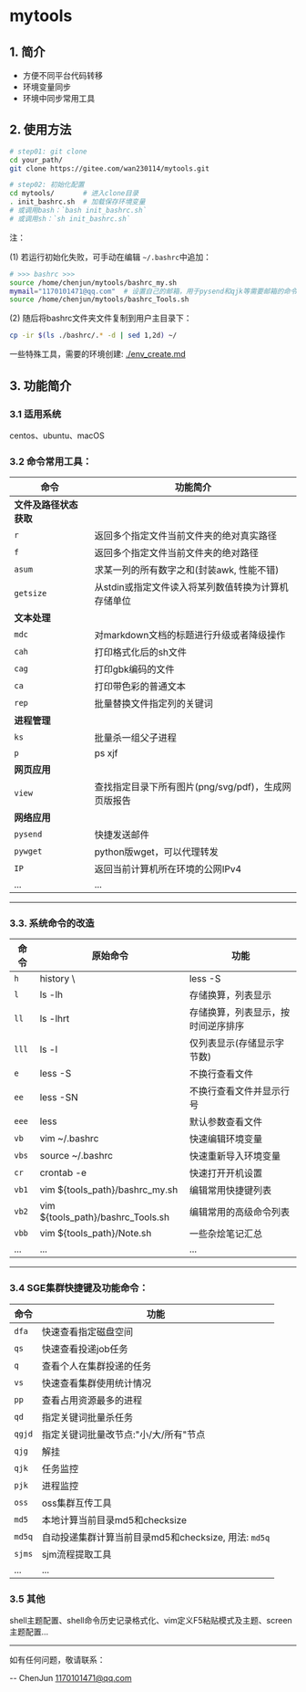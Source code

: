 # mytools

## 1. 简介

- 方便不同平台代码转移
- 环境变量同步
- 环境中同步常用工具

## 2. 使用方法
```bash
# step01: git clone
cd your_path/
git clone https://gitee.com/wan230114/mytools.git

# step02: 初始化配置
cd mytools/       # 进入clone目录
. init_bashrc.sh  # 加载保存环境变量
# 或调用bash：`bash init_bashrc.sh`
# 或调用sh：`sh init_bashrc.sh`
```

注：

(1) 若运行初始化失败，可手动在编辑 `~/.bashrc`中追加：
```bash
# >>> bashrc >>>
source /home/chenjun/mytools/bashrc_my.sh
mymail="1170101471@qq.com"  # 设置自己的邮箱，用于pysend和qjk等需要邮箱的命令
source /home/chenjun/mytools/bashrc_Tools.sh
```

(2) 随后将bashrc文件夹文件复制到用户主目录下：
```bash
cp -ir $(ls ./bashrc/.* -d | sed 1,2d) ~/
```

一些特殊工具，需要的环境创建: [./env_create.md](./env_create.md)

## 3. 功能简介
### 3.1 适用系统
centos、ubuntu、macOS

### 3.2 命令常用工具：

| 命令    | 功能简介                                            |
|---------|-----------------------------------------------------|
| **文件及路径状态获取**| |
| `r`       | 返回多个指定文件当前文件夹的绝对真实路径                |
| `f`       | 返回多个指定文件当前文件夹的绝对路径                |
| `asum`    | 求某一列的所有数字之和(封装awk, 性能不错)           |
| `getsize` | 从stdin或指定文件读入将某列数值转换为计算机存储单位 |
| **文本处理** | |
| `mdc`     | 对markdown文档的标题进行升级或者降级操作            |
| `cah`     | 打印格式化后的sh文件                                |
| `cag`     | 打印gbk编码的文件                                   |
| `ca`      | 打印带色彩的普通文本                                |
| `rep`     | 批量替换文件指定列的关键词                          |
| **进程管理** | |
| `ks`      | 批量杀一组父子进程                                  |
| `p`    | ps xjf           | 显示父子进程的进程树               |
| **网页应用** | |
| `view`    | 查找指定目录下所有图片(png/svg/pdf)，生成网页版报告 |
| **网络应用** | |
| `pysend`  | 快捷发送邮件                                        |
| `pywget`  | python版wget，可以代理转发                          |
| `IP`      | 返回当前计算机所在环境的公网IPv4                    |
| ...     | ...                                                 |


---
### 3.3. 系统命令的改造
| 命令 | 原始命令         | 功能                               |
|------|------------------|------------------------------------|
| `h`    | history \        | less -S|显示命令历史记录           |
| `l`    | ls -lh           | 存储换算，列表显示                 |
| `ll`   | ls -lhrt         | 存储换算，列表显示，按时间逆序排序 |
| `lll`  | ls -l            | 仅列表显示(存储显示字节数)         |
| `e`    | less -S          | 不换行查看文件                     |
| `ee`   | less -SN         | 不换行查看文件并显示行号           |
| `eee`  | less             | 默认参数查看文件                   |
| `vb`   | vim ~/.bashrc    | 快速编辑环境变量                   |
| `vbs`  | source ~/.bashrc | 快速重新导入环境变量               |
| `cr`   | crontab -e       | 快速打开开机设置                   |
| `vb1`  | vim ${tools_path}/bashrc_my.sh     | 编辑常用快捷键列表 |
| `vb2`  | vim ${tools_path}/bashrc_Tools.sh  | 编辑常用的高级命令列表 | 
| `vbb`  | vim ${tools_path}/Note.sh          | 一些杂烩笔记汇总 |
| ...  | ...              | ...                                |


---
### 3.4 SGE集群快捷键及功能命令：
| 命令 | 功能                                                 |
|------|------------------------------------------------------|
| `dfa`  | 快速查看指定磁盘空间                                 |
| `qs`   | 快速查看投递job任务                                  |
| `q`    | 查看个人在集群投递的任务                             |
| `vs`   | 快速查看集群使用统计情况                             |
| `pp`   | 查看占用资源最多的进程                               |
| `qd`   | 指定关键词批量杀任务                                 |
| `qgjd` | 指定关键词批量改节点:"小/大/所有"节点                |
| `qjg`  | 解挂                                                 |
| `qjk`  | 任务监控                                             |
| `pjk`  | 进程监控                                             |
| `oss`  | oss集群互传工具                                      |
| `md5`  | 本地计算当前目录md5和checksize                       |
| `md5q` | 自动投递集群计算当前目录md5和checksize, 用法: `md5q` |
| `sjms` | sjm流程提取工具                                      |
| ...  | ...                                                  |

### 3.5 其他

shell主题配置、shell命令历史记录格式化、vim定义F5粘贴模式及主题、screen主题配置...

---

如有任何问题，敬请联系：

-- ChenJun 1170101471@qq.com
